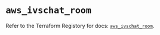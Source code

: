 # `aws_ivschat_room`

Refer to the Terraform Registory for docs: [`aws_ivschat_room`](https://registry.terraform.io/providers/hashicorp/aws/5.13.1/docs/resources/ivschat_room).
